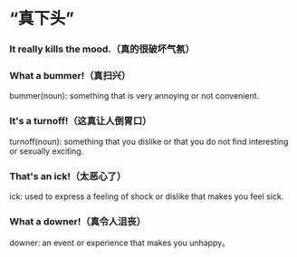 # “真下头”

### It really kills the mood.（真的很破坏气氛）

### What a bummer!（真扫兴）

bummer(noun): something that is very annoying or not convenient.

### It's a turnoff!（这真让人倒胃口）

turnoff(noun): something that you dislike or that you do not find interesting or sexually exciting.

### That's an ick!（太恶心了）

ick: used to express a feeling of shock or dislike that makes you feel sick.

### What a downer!（真令人沮丧）

downer: an event or experience that makes you unhappy。
